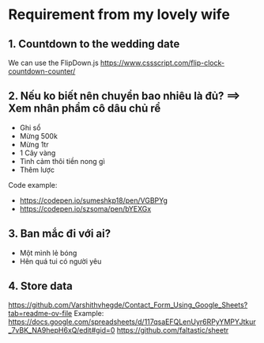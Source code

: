 # Requirement from my lovely wife

## 1. Countdown to the wedding date 
We can use the FlipDown.js https://www.cssscript.com/flip-clock-countdown-counter/

## 2. Nếu ko biết nên chuyển bao nhiêu là đủ? ==> Xem nhân phẩm cô dâu chủ rể 
- Ghi sổ
- Mừng 500k
- Mừng 1tr
- 1 Cây vàng
- Tình cảm thôi tiền nong gì
- Thêm lược

Code example: 
- https://codepen.io/sumeshkp18/pen/VGBPYg
- https://codepen.io/szsoma/pen/bYEXGx

## 3. Ban mắc đi với ai?
- Một mình lẻ bóng
- Hên quá tui có người yêu


## 4. Store data
https://github.com/Varshithvhegde/Contact_Form_Using_Google_Sheets?tab=readme-ov-file
Example: https://docs.google.com/spreadsheets/d/117qsaEFQLenUyr6RPyYMPYJtkur_7vBK_NA9hepH6xQ/edit#gid=0
https://github.com/faltastic/sheetr